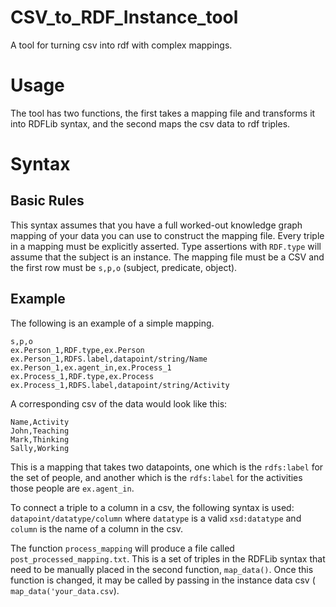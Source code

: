 # CSV_to_RDF_Instance_tool
A tool for turning csv into rdf with complex mappings.

# Usage
The tool has two functions, the first takes a mapping file and transforms it into RDFLib syntax, and the second maps the csv data to rdf triples.

# Syntax

## Basic Rules
This syntax assumes that you have a full worked-out knowledge graph mapping of your data you can use to construct the mapping file. Every triple in a mapping must be explicitly asserted. Type assertions with `RDF.type` will assume that the subject is an instance. The mapping file must be a CSV and the first row must be `s,p,o` (subject, predicate, object).

## Example
The following is an example of a simple mapping.

```csv
s,p,o
ex.Person_1,RDF.type,ex.Person
ex.Person_1,RDFS.label,datapoint/string/Name
ex.Person_1,ex.agent_in,ex.Process_1
ex.Process_1,RDF.type,ex.Process
ex.Process_1,RDFS.label,datapoint/string/Activity
```

A corresponding csv of the data would look like this:

```csv
Name,Activity
John,Teaching
Mark,Thinking
Sally,Working
```

This is a mapping that takes two datapoints, one which is the `rdfs:label` for the set of people, and another which is the `rdfs:label` for the activities those people are `ex.agent_in`.

To connect a triple to a column in a csv, the following syntax is used:
`datapoint/datatype/column` where `datatype` is a valid `xsd:datatype` and `column` is the name of a column in the csv.

The function `process_mapping` will produce a file called `post_processed_mapping.txt`. This is a set of triples in the RDFLib syntax that need to be manually placed in the second function, `map_data()`. Once this function is changed, it may be called by passing in the instance data csv ( `map_data('your_data.csv`).
